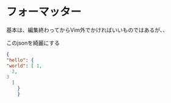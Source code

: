 
# フォーマッター

基本は、編集終わってからVim外でかければいいものではあるが、、

このjsonを綺麗にする

```json
{
"hello": {
"world": [ 1,
  2,
3
  ]
    }
    }
```
